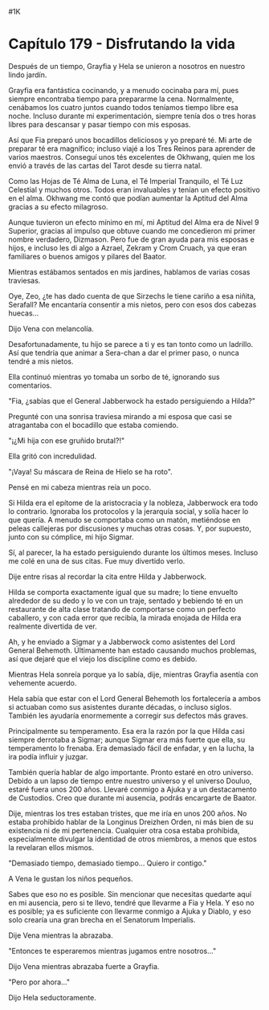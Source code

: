 
#1K 

# Capítulo 179 - Disfrutando la vida


Después de un tiempo, Grayfia y Hela se unieron a nosotros en nuestro lindo jardín.

Grayfia era fantástica cocinando, y a menudo cocinaba para mí, pues siempre encontraba tiempo para prepararme la cena. Normalmente, cenábamos los cuatro juntos cuando todos teníamos tiempo libre esa noche. Incluso durante mi experimentación, siempre tenía dos o tres horas libres para descansar y pasar tiempo con mis esposas.

Así que Fia preparó unos bocadillos deliciosos y yo preparé té. Mi arte de preparar té era magnífico; incluso viajé a los Tres Reinos para aprender de varios maestros. Conseguí unos tés excelentes de Okhwang, quien me los envió a través de las cartas del Tarot desde su tierra natal.

Como las Hojas de Té Alma de Luna, el Té Imperial Tranquilo, el Té Luz Celestial y muchos otros. Todos eran invaluables y tenían un efecto positivo en el alma. Okhwang me contó que podían aumentar la Aptitud del Alma gracias a su efecto milagroso.

Aunque tuvieron un efecto mínimo en mí, mi Aptitud del Alma era de Nivel 9 Superior, gracias al impulso que obtuve cuando me concedieron mi primer nombre verdadero, Dizmason. Pero fue de gran ayuda para mis esposas e hijos, e incluso les di algo a Azrael, Zekram y Crom Cruach, ya que eran familiares o buenos amigos y pilares del Baator.

Mientras estábamos sentados en mis jardines, hablamos de varias cosas traviesas.

Oye, Zeo, ¿te has dado cuenta de que Sirzechs le tiene cariño a esa niñita, Serafall? Me encantaría consentir a mis nietos, pero con esos dos cabezas huecas...

Dijo Vena con melancolía.

Desafortunadamente, tu hijo se parece a ti y es tan tonto como un ladrillo. Así que tendría que animar a Sera-chan a dar el primer paso, o nunca tendré a mis nietos.

Ella continuó mientras yo tomaba un sorbo de té, ignorando sus comentarios.

"Fia, ¿sabías que el General Jabberwock ha estado persiguiendo a Hilda?"

Pregunté con una sonrisa traviesa mirando a mi esposa que casi se atragantaba con el bocadillo que estaba comiendo.

"¡¿Mi hija con ese gruñido brutal?!"

Ella gritó con incredulidad.

"¡Vaya! Su máscara de Reina de Hielo se ha roto".

Pensé en mi cabeza mientras reía un poco.

Si Hilda era el epítome de la aristocracia y la nobleza, Jabberwock era todo lo contrario. Ignoraba los protocolos y la jerarquía social, y solía hacer lo que quería. A menudo se comportaba como un matón, metiéndose en peleas callejeras por discusiones y muchas otras cosas. Y, por supuesto, junto con su cómplice, mi hijo Sigmar.

Sí, al parecer, la ha estado persiguiendo durante los últimos meses. Incluso me colé en una de sus citas. Fue muy divertido verlo.

Dije entre risas al recordar la cita entre Hilda y Jabberwock.

Hilda se comporta exactamente igual que su madre; lo tiene envuelto alrededor de su dedo y lo ve con un traje, sentado y bebiendo té en un restaurante de alta clase tratando de comportarse como un perfecto caballero, y con cada error que recibía, la mirada enojada de Hilda era realmente divertida de ver.

Ah, y he enviado a Sigmar y a Jabberwock como asistentes del Lord General Behemoth. Últimamente han estado causando muchos problemas, así que dejaré que el viejo los discipline como es debido.

Mientras Hela sonreía porque ya lo sabía, dije, mientras Grayfia asentía con vehemente acuerdo.

Hela sabía que estar con el Lord General Behemoth los fortalecería a ambos si actuaban como sus asistentes durante décadas, o incluso siglos. También les ayudaría enormemente a corregir sus defectos más graves.

Principalmente su temperamento. Esa era la razón por la que Hilda casi siempre derrotaba a Sigmar; aunque Sigmar era más fuerte que ella, su temperamento lo frenaba. Era demasiado fácil de enfadar, y en la lucha, la ira podía influir y juzgar.

También quería hablar de algo importante. Pronto estaré en otro universo. Debido a un lapso de tiempo entre nuestro universo y el universo Douluo, estaré fuera unos 200 años. Llevaré conmigo a Ajuka y a un destacamento de Custodios. Creo que durante mi ausencia, podrás encargarte de Baator.

Dije, mientras los tres estaban tristes, que me iría en unos 200 años. No estaba prohibido hablar de la Longinus Dreizhen Orden, ni más bien de su existencia ni de mi pertenencia. Cualquier otra cosa estaba prohibida, especialmente divulgar la identidad de otros miembros, a menos que estos la revelaran ellos mismos.

"Demasiado tiempo, demasiado tiempo... Quiero ir contigo."

A Vena le gustan los niños pequeños.

Sabes que eso no es posible. Sin mencionar que necesitas quedarte aquí en mi ausencia, pero si te llevo, tendré que llevarme a Fia y Hela. Y eso no es posible; ya es suficiente con llevarme conmigo a Ajuka y Diablo, y eso solo crearía una gran brecha en el Senatorum Imperialis.

Dije Vena mientras la abrazaba.

"Entonces te esperaremos mientras jugamos entre nosotros..."

Dijo Vena mientras abrazaba fuerte a Grayfia.

"Pero por ahora..."

Dijo Hela seductoramente.